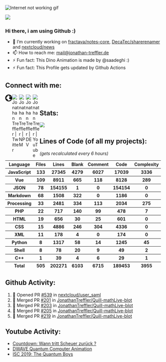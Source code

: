 ![Internet not working gif](https://github.com/saadeghi/saadeghi/raw/master/dino.gif)

![](https://gpvc.arturio.dev/JonathanTreffler)

### Hi there, i am using Github :)

- 🔭 I’m currently working on [fractava/notes-core](https://github.com/fractava/notes-core), [DecaTec/sharerenamer](https://github.com/DecaTec/sharerenamer) and [nextcloud/news](https://github.com/nextcloud/news)
- 📫 How to reach me: mail@jonathan-treffler.de
- ⚡ Fun fact: This Dino Animation is made by @saadeghi :)
- ⚡ Fun fact: This Profile gets updated by Github Actions

## Connect with me:

[<img align="left" alt="jonathan-treffler.de" width="22px" src="https://raw.githubusercontent.com/iconic/open-iconic/master/svg/globe.svg" />](https://jonathan-treffler.de)
[<img align="left" alt="Jonathan Treffler | Twitter" width="22px" src="https://cdn.jsdelivr.net/npm/simple-icons@v3/icons/twitter.svg" />](https://twitter.com/treffler_j)
[<img align="left" alt="Jonathan Treffler | NPM" width="22px" src="https://cdn.jsdelivr.net/npm/simple-icons@v3/icons/npm.svg" />](https://www.npmjs.com/~jonathan_treffler)
[<img align="left" alt="Jonathan Treffler | DEV" width="22px" src="https://cdn.jsdelivr.net/npm/simple-icons@v3/icons/dev-dot-to.svg" />](https://dev.to/jonathantreffler)
[<img align="left" alt="Jonathan Treffler | YouTube" width="22px" src="https://cdn.jsdelivr.net/npm/simple-icons@v3/icons/youtube.svg" />](https://www.youtube.com/channel/UCeNkM_i1i9_Ver9njtxLAqw)

<br>

## Stats:
![](https://github-readme-stats.vercel.app/api?username=JonathanTreffler&show_icons=true&include_all_commits=true&hide_title=true)

## Lines of Code (of all my projects):
*(gets recalculated every 6 hours)*
<!-- /start_scc/ -->
<table id="scc-table">
	<thead><tr>
		<th>Language</th>
		<th>Files</th>
		<th>Lines</th>
		<th>Blank</th>
		<th>Comment</th>
		<th>Code</th>
		<th>Complexity</th>
	</tr></thead>
	<tbody><tr>
		<th>JavaScript</th>
		<th>133</th>
		<th>27345</th>
		<th>4279</th>
		<th>6027</th>
		<th>17039</th>
		<th>3336</th>
	</tr><tr>
		<th>Vue</th>
		<th>109</th>
		<th>8911</th>
		<th>665</th>
		<th>118</th>
		<th>8128</th>
		<th>289</th>
	</tr><tr>
		<th>JSON</th>
		<th>78</th>
		<th>154155</th>
		<th>1</th>
		<th>0</th>
		<th>154154</th>
		<th>0</th>
	</tr><tr>
		<th>Markdown</th>
		<th>68</th>
		<th>1508</th>
		<th>322</th>
		<th>0</th>
		<th>1186</th>
		<th>0</th>
	</tr><tr>
		<th>Processing</th>
		<th>33</th>
		<th>2481</th>
		<th>334</th>
		<th>113</th>
		<th>2034</th>
		<th>275</th>
	</tr><tr>
		<th>PHP</th>
		<th>22</th>
		<th>717</th>
		<th>140</th>
		<th>99</th>
		<th>478</th>
		<th>7</th>
	</tr><tr>
		<th>HTML</th>
		<th>19</th>
		<th>656</th>
		<th>30</th>
		<th>25</th>
		<th>601</th>
		<th>0</th>
	</tr><tr>
		<th>CSS</th>
		<th>15</th>
		<th>4886</th>
		<th>246</th>
		<th>304</th>
		<th>4336</th>
		<th>0</th>
	</tr><tr>
		<th>XML</th>
		<th>11</th>
		<th>178</th>
		<th>4</th>
		<th>0</th>
		<th>174</th>
		<th>0</th>
	</tr><tr>
		<th>Python</th>
		<th>8</th>
		<th>1317</th>
		<th>58</th>
		<th>14</th>
		<th>1245</th>
		<th>45</th>
	</tr><tr>
		<th>Shell</th>
		<th>8</th>
		<th>78</th>
		<th>20</th>
		<th>9</th>
		<th>49</th>
		<th>2</th>
	</tr><tr>
		<th>C++</th>
		<th>1</th>
		<th>39</th>
		<th>4</th>
		<th>6</th>
		<th>29</th>
		<th>1</th>
	</tr></tbody>
	<tfoot><tr>
		<th>Total</th>
		<th>505</th>
		<th>202271</th>
		<th>6103</th>
		<th>6715</th>
		<th>189453</th>
		<th>3955</th>
	</tr></tfoot>
	</table>
<!-- /end_scc/ -->

## Github Activity:
<!--START_SECTION:activity-->
1. 💪 Opened PR [#539](https://github.com/nextcloud/user_saml/pull/539) in [nextcloud/user_saml](https://github.com/nextcloud/user_saml)
2. 🎉 Merged PR [#201](https://github.com/JonathanTreffler/Quill-mathLive-blot/pull/201) in [JonathanTreffler/Quill-mathLive-blot](https://github.com/JonathanTreffler/Quill-mathLive-blot)
3. 🎉 Merged PR [#203](https://github.com/JonathanTreffler/Quill-mathLive-blot/pull/203) in [JonathanTreffler/Quill-mathLive-blot](https://github.com/JonathanTreffler/Quill-mathLive-blot)
4. 🎉 Merged PR [#205](https://github.com/JonathanTreffler/Quill-mathLive-blot/pull/205) in [JonathanTreffler/Quill-mathLive-blot](https://github.com/JonathanTreffler/Quill-mathLive-blot)
5. 🎉 Merged PR [#219](https://github.com/JonathanTreffler/Quill-mathLive-blot/pull/219) in [JonathanTreffler/Quill-mathLive-blot](https://github.com/JonathanTreffler/Quill-mathLive-blot)
<!--END_SECTION:activity-->

## Youtube Activity:
<!-- YOUTUBE:START -->
- [Countdown: Wann tritt Scheuer zurück ?](https://www.youtube.com/watch?v=OvEQBAlHRs4)
- [DWAVE Quantum Computer Animation](https://www.youtube.com/watch?v=AcO8yO35ci8)
- [ISC 2019: The Quantum Boys](https://www.youtube.com/watch?v=aM_pAA9FdYY)
<!-- YOUTUBE:END -->

